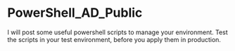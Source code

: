 # PowerShell_AD_Public
I will post some useful powershell scripts to manage your environment. Test the scripts in your test environment, before you apply them in production.
